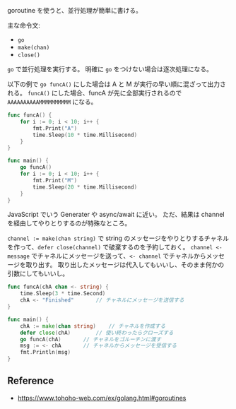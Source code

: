 goroutine を使うと、並行処理が簡単に書ける。

主な命令文:

- `go`
- `make(chan)`
- `close()`

`go` で並行処理を実行する。
明確に `go` をつけない場合は逐次処理になる。

以下の例で `go funcA()` にした場合は A と M が実行の早い順に混ざって出力される。
`funcA()` にした場合、funcA が先に全部実行されるので `AAAAAAAAAAMMMMMMMMMM` になる。

```go
func funcA() {
	for i := 0; i < 10; i++ {
		fmt.Print("A")
		time.Sleep(10 * time.Millisecond)
	}
}

func main() {
	go funcA()
	for i := 0; i < 10; i++ {
		fmt.Print("M")
		time.Sleep(20 * time.Millisecond)
	}
}
```

JavaScript でいう Generater や async/await に近い。
ただ、結果は channel を経由してやりとりするのが特殊なところ。

`channel := make(chan string)` で string のメッセージをやりとりするチャネルを作って、`defer close(channel)` で破棄するのを予約しておく。
`channel <- message` でチャネルにメッセージを送って、`<- channel` でチャネルからメッセージを取り出す。
取り出したメッセージは代入してもいいし、そのまま何かの引数にしてもいいし。

```go
func funcA(chA chan <- string) {
    time.Sleep(3 * time.Second)
    chA <- "Finished"		// チャネルにメッセージを送信する
}

func main() {
    chA := make(chan string)	// チャネルを作成する
    defer close(chA)		// 使い終わったらクローズする
    go funcA(chA)		// チャネルをゴルーチンに渡す
    msg := <- chA		// チャネルからメッセージを受信する
    fmt.Println(msg)
}
```

## Reference

- https://www.tohoho-web.com/ex/golang.html#goroutines
